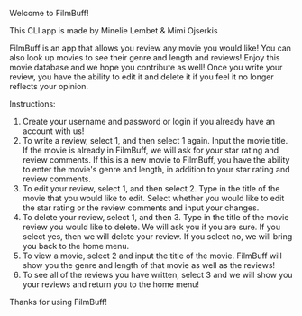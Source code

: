 Welcome to FilmBuff!

This CLI app is made by Minelie Lembet & Mimi Ojserkis

FilmBuff is an app that allows you review any movie you would like! You can also look up movies to see their genre and length and reviews! Enjoy this movie database and we hope you contribute as well! Once you write your review, you have the ability to edit it and delete it if you feel it no longer reflects your opinion.

Instructions:
1. Create your username and password or login if you already have an account with us!
2. To write a review, select 1, and then select 1 again. Input the movie title. If the movie is already in FilmBuff, we will ask for your star rating and review comments. If this is a new movie to FilmBuff, you have the ability to enter the movie's genre and length, in addition to your star rating and review comments.
3. To edit your review, select 1, and then select 2. Type in the title of the movie that you would like to edit. Select whether you would like to edit the star rating or the review comments and input your changes.
4. To delete your review, select 1, and then 3. Type in the title of the movie review you would like to delete. We will ask you if you are sure. If you select yes, then we will delete your review. If you select no, we will bring you back to the home menu.
5. To view a movie, select 2 and input the title of the movie. FilmBuff will show you the genre and length of that movie as well as the reviews!
6. To see all of the reviews you have written, select 3 and we will show you your reviews and return you to the home menu!


Thanks for using FilmBuff!